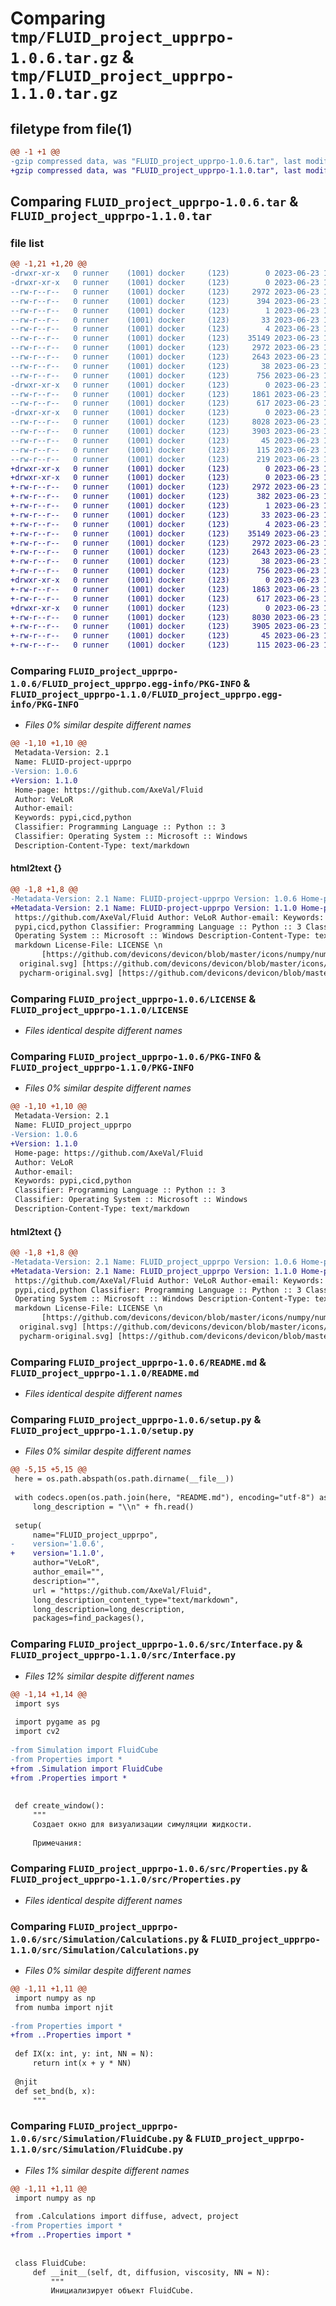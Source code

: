 # Comparing `tmp/FLUID_project_upprpo-1.0.6.tar.gz` & `tmp/FLUID_project_upprpo-1.1.0.tar.gz`

## filetype from file(1)

```diff
@@ -1 +1 @@
-gzip compressed data, was "FLUID_project_upprpo-1.0.6.tar", last modified: Fri Jun 23 16:04:43 2023, max compression
+gzip compressed data, was "FLUID_project_upprpo-1.1.0.tar", last modified: Fri Jun 23 16:08:35 2023, max compression
```

## Comparing `FLUID_project_upprpo-1.0.6.tar` & `FLUID_project_upprpo-1.1.0.tar`

### file list

```diff
@@ -1,21 +1,20 @@
-drwxr-xr-x   0 runner    (1001) docker     (123)        0 2023-06-23 16:04:43.211565 FLUID_project_upprpo-1.0.6/
-drwxr-xr-x   0 runner    (1001) docker     (123)        0 2023-06-23 16:04:43.207565 FLUID_project_upprpo-1.0.6/FLUID_project_upprpo.egg-info/
--rw-r--r--   0 runner    (1001) docker     (123)     2972 2023-06-23 16:04:43.000000 FLUID_project_upprpo-1.0.6/FLUID_project_upprpo.egg-info/PKG-INFO
--rw-r--r--   0 runner    (1001) docker     (123)      394 2023-06-23 16:04:43.000000 FLUID_project_upprpo-1.0.6/FLUID_project_upprpo.egg-info/SOURCES.txt
--rw-r--r--   0 runner    (1001) docker     (123)        1 2023-06-23 16:04:43.000000 FLUID_project_upprpo-1.0.6/FLUID_project_upprpo.egg-info/dependency_links.txt
--rw-r--r--   0 runner    (1001) docker     (123)       33 2023-06-23 16:04:43.000000 FLUID_project_upprpo-1.0.6/FLUID_project_upprpo.egg-info/requires.txt
--rw-r--r--   0 runner    (1001) docker     (123)        4 2023-06-23 16:04:43.000000 FLUID_project_upprpo-1.0.6/FLUID_project_upprpo.egg-info/top_level.txt
--rw-r--r--   0 runner    (1001) docker     (123)    35149 2023-06-23 16:04:09.000000 FLUID_project_upprpo-1.0.6/LICENSE
--rw-r--r--   0 runner    (1001) docker     (123)     2972 2023-06-23 16:04:43.211565 FLUID_project_upprpo-1.0.6/PKG-INFO
--rw-r--r--   0 runner    (1001) docker     (123)     2643 2023-06-23 16:04:09.000000 FLUID_project_upprpo-1.0.6/README.md
--rw-r--r--   0 runner    (1001) docker     (123)       38 2023-06-23 16:04:43.211565 FLUID_project_upprpo-1.0.6/setup.cfg
--rw-r--r--   0 runner    (1001) docker     (123)      756 2023-06-23 16:04:09.000000 FLUID_project_upprpo-1.0.6/setup.py
-drwxr-xr-x   0 runner    (1001) docker     (123)        0 2023-06-23 16:04:43.207565 FLUID_project_upprpo-1.0.6/src/
--rw-r--r--   0 runner    (1001) docker     (123)     1861 2023-06-23 16:04:09.000000 FLUID_project_upprpo-1.0.6/src/Interface.py
--rw-r--r--   0 runner    (1001) docker     (123)      617 2023-06-23 16:04:09.000000 FLUID_project_upprpo-1.0.6/src/Properties.py
-drwxr-xr-x   0 runner    (1001) docker     (123)        0 2023-06-23 16:04:43.211565 FLUID_project_upprpo-1.0.6/src/Simulation/
--rw-r--r--   0 runner    (1001) docker     (123)     8028 2023-06-23 16:04:09.000000 FLUID_project_upprpo-1.0.6/src/Simulation/Calculations.py
--rw-r--r--   0 runner    (1001) docker     (123)     3903 2023-06-23 16:04:09.000000 FLUID_project_upprpo-1.0.6/src/Simulation/FluidCube.py
--rw-r--r--   0 runner    (1001) docker     (123)       45 2023-06-23 16:04:09.000000 FLUID_project_upprpo-1.0.6/src/Simulation/__init__.py
--rw-r--r--   0 runner    (1001) docker     (123)      115 2023-06-23 16:04:09.000000 FLUID_project_upprpo-1.0.6/src/__init__.py
--rw-r--r--   0 runner    (1001) docker     (123)      219 2023-06-23 16:04:09.000000 FLUID_project_upprpo-1.0.6/src/main.py
+drwxr-xr-x   0 runner    (1001) docker     (123)        0 2023-06-23 16:08:34.999646 FLUID_project_upprpo-1.1.0/
+drwxr-xr-x   0 runner    (1001) docker     (123)        0 2023-06-23 16:08:34.999646 FLUID_project_upprpo-1.1.0/FLUID_project_upprpo.egg-info/
+-rw-r--r--   0 runner    (1001) docker     (123)     2972 2023-06-23 16:08:34.000000 FLUID_project_upprpo-1.1.0/FLUID_project_upprpo.egg-info/PKG-INFO
+-rw-r--r--   0 runner    (1001) docker     (123)      382 2023-06-23 16:08:34.000000 FLUID_project_upprpo-1.1.0/FLUID_project_upprpo.egg-info/SOURCES.txt
+-rw-r--r--   0 runner    (1001) docker     (123)        1 2023-06-23 16:08:34.000000 FLUID_project_upprpo-1.1.0/FLUID_project_upprpo.egg-info/dependency_links.txt
+-rw-r--r--   0 runner    (1001) docker     (123)       33 2023-06-23 16:08:34.000000 FLUID_project_upprpo-1.1.0/FLUID_project_upprpo.egg-info/requires.txt
+-rw-r--r--   0 runner    (1001) docker     (123)        4 2023-06-23 16:08:34.000000 FLUID_project_upprpo-1.1.0/FLUID_project_upprpo.egg-info/top_level.txt
+-rw-r--r--   0 runner    (1001) docker     (123)    35149 2023-06-23 16:07:56.000000 FLUID_project_upprpo-1.1.0/LICENSE
+-rw-r--r--   0 runner    (1001) docker     (123)     2972 2023-06-23 16:08:34.999646 FLUID_project_upprpo-1.1.0/PKG-INFO
+-rw-r--r--   0 runner    (1001) docker     (123)     2643 2023-06-23 16:07:56.000000 FLUID_project_upprpo-1.1.0/README.md
+-rw-r--r--   0 runner    (1001) docker     (123)       38 2023-06-23 16:08:34.999646 FLUID_project_upprpo-1.1.0/setup.cfg
+-rw-r--r--   0 runner    (1001) docker     (123)      756 2023-06-23 16:07:56.000000 FLUID_project_upprpo-1.1.0/setup.py
+drwxr-xr-x   0 runner    (1001) docker     (123)        0 2023-06-23 16:08:34.999646 FLUID_project_upprpo-1.1.0/src/
+-rw-r--r--   0 runner    (1001) docker     (123)     1863 2023-06-23 16:07:56.000000 FLUID_project_upprpo-1.1.0/src/Interface.py
+-rw-r--r--   0 runner    (1001) docker     (123)      617 2023-06-23 16:07:56.000000 FLUID_project_upprpo-1.1.0/src/Properties.py
+drwxr-xr-x   0 runner    (1001) docker     (123)        0 2023-06-23 16:08:34.999646 FLUID_project_upprpo-1.1.0/src/Simulation/
+-rw-r--r--   0 runner    (1001) docker     (123)     8030 2023-06-23 16:07:56.000000 FLUID_project_upprpo-1.1.0/src/Simulation/Calculations.py
+-rw-r--r--   0 runner    (1001) docker     (123)     3905 2023-06-23 16:07:56.000000 FLUID_project_upprpo-1.1.0/src/Simulation/FluidCube.py
+-rw-r--r--   0 runner    (1001) docker     (123)       45 2023-06-23 16:07:56.000000 FLUID_project_upprpo-1.1.0/src/Simulation/__init__.py
+-rw-r--r--   0 runner    (1001) docker     (123)      115 2023-06-23 16:07:56.000000 FLUID_project_upprpo-1.1.0/src/__init__.py
```

### Comparing `FLUID_project_upprpo-1.0.6/FLUID_project_upprpo.egg-info/PKG-INFO` & `FLUID_project_upprpo-1.1.0/FLUID_project_upprpo.egg-info/PKG-INFO`

 * *Files 0% similar despite different names*

```diff
@@ -1,10 +1,10 @@
 Metadata-Version: 2.1
 Name: FLUID-project-upprpo
-Version: 1.0.6
+Version: 1.1.0
 Home-page: https://github.com/AxeVal/Fluid
 Author: VeLoR
 Author-email: 
 Keywords: pypi,cicd,python
 Classifier: Programming Language :: Python :: 3
 Classifier: Operating System :: Microsoft :: Windows
 Description-Content-Type: text/markdown
```

#### html2text {}

```diff
@@ -1,8 +1,8 @@
-Metadata-Version: 2.1 Name: FLUID-project-upprpo Version: 1.0.6 Home-page:
+Metadata-Version: 2.1 Name: FLUID-project-upprpo Version: 1.1.0 Home-page:
 https://github.com/AxeVal/Fluid Author: VeLoR Author-email: Keywords:
 pypi,cicd,python Classifier: Programming Language :: Python :: 3 Classifier:
 Operating System :: Microsoft :: Windows Description-Content-Type: text/
 markdown License-File: LICENSE \n
       [https://github.com/devicons/devicon/blob/master/icons/numpy/numpy-
  original.svg] [https://github.com/devicons/devicon/blob/master/icons/pycharm/
  pycharm-original.svg] [https://github.com/devicons/devicon/blob/master/icons/
```

### Comparing `FLUID_project_upprpo-1.0.6/LICENSE` & `FLUID_project_upprpo-1.1.0/LICENSE`

 * *Files identical despite different names*

### Comparing `FLUID_project_upprpo-1.0.6/PKG-INFO` & `FLUID_project_upprpo-1.1.0/PKG-INFO`

 * *Files 0% similar despite different names*

```diff
@@ -1,10 +1,10 @@
 Metadata-Version: 2.1
 Name: FLUID_project_upprpo
-Version: 1.0.6
+Version: 1.1.0
 Home-page: https://github.com/AxeVal/Fluid
 Author: VeLoR
 Author-email: 
 Keywords: pypi,cicd,python
 Classifier: Programming Language :: Python :: 3
 Classifier: Operating System :: Microsoft :: Windows
 Description-Content-Type: text/markdown
```

#### html2text {}

```diff
@@ -1,8 +1,8 @@
-Metadata-Version: 2.1 Name: FLUID_project_upprpo Version: 1.0.6 Home-page:
+Metadata-Version: 2.1 Name: FLUID_project_upprpo Version: 1.1.0 Home-page:
 https://github.com/AxeVal/Fluid Author: VeLoR Author-email: Keywords:
 pypi,cicd,python Classifier: Programming Language :: Python :: 3 Classifier:
 Operating System :: Microsoft :: Windows Description-Content-Type: text/
 markdown License-File: LICENSE \n
       [https://github.com/devicons/devicon/blob/master/icons/numpy/numpy-
  original.svg] [https://github.com/devicons/devicon/blob/master/icons/pycharm/
  pycharm-original.svg] [https://github.com/devicons/devicon/blob/master/icons/
```

### Comparing `FLUID_project_upprpo-1.0.6/README.md` & `FLUID_project_upprpo-1.1.0/README.md`

 * *Files identical despite different names*

### Comparing `FLUID_project_upprpo-1.0.6/setup.py` & `FLUID_project_upprpo-1.1.0/setup.py`

 * *Files 0% similar despite different names*

```diff
@@ -5,15 +5,15 @@
 here = os.path.abspath(os.path.dirname(__file__))
 
 with codecs.open(os.path.join(here, "README.md"), encoding="utf-8") as fh:
     long_description = "\\n" + fh.read()
 
 setup(
     name="FLUID_project_upprpo",
-    version='1.0.6',
+    version='1.1.0',
     author="VeLoR",
     author_email="",
     description="",
     url = "https://github.com/AxeVal/Fluid",
     long_description_content_type="text/markdown",
     long_description=long_description,
     packages=find_packages(),
```

### Comparing `FLUID_project_upprpo-1.0.6/src/Interface.py` & `FLUID_project_upprpo-1.1.0/src/Interface.py`

 * *Files 12% similar despite different names*

```diff
@@ -1,14 +1,14 @@
 import sys
 
 import pygame as pg
 import cv2
 
-from Simulation import FluidCube
-from Properties import *
+from .Simulation import FluidCube
+from .Properties import *
 
 
 def create_window():
     """
     Создает окно для визуализации симуляции жидкости.
 
     Примечания:
```

### Comparing `FLUID_project_upprpo-1.0.6/src/Properties.py` & `FLUID_project_upprpo-1.1.0/src/Properties.py`

 * *Files identical despite different names*

### Comparing `FLUID_project_upprpo-1.0.6/src/Simulation/Calculations.py` & `FLUID_project_upprpo-1.1.0/src/Simulation/Calculations.py`

 * *Files 0% similar despite different names*

```diff
@@ -1,11 +1,11 @@
 import numpy as np
 from numba import njit
 
-from Properties import *
+from ..Properties import *
 
 def IX(x: int, y: int, NN = N):
     return int(x + y * NN)
 
 @njit
 def set_bnd(b, x):
     """
```

### Comparing `FLUID_project_upprpo-1.0.6/src/Simulation/FluidCube.py` & `FLUID_project_upprpo-1.1.0/src/Simulation/FluidCube.py`

 * *Files 1% similar despite different names*

```diff
@@ -1,11 +1,11 @@
 import numpy as np
 
 from .Calculations import diffuse, advect, project
-from Properties import *
+from ..Properties import *
 
 
 class FluidCube:
     def __init__(self, dt, diffusion, viscosity, NN = N):
         """
         Инициализирует объект FluidCube.
```

